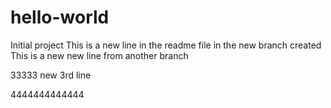 # hello-world
Initial project
This is a new line in the readme file in the new branch created
This is a new new line from another branch
  
  
  33333 new 3rd line



4444444444444

